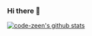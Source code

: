 ### Hi there 👋


  [![code-zeen's github stats](https://github-readme-stats.vercel.app/api?username=code-zeen&show_icons=true&theme=tokyonight)](https://github.com/code-zeen/github-readme-stats)


<!--
**code-zeen/code-zeen** is a ✨ _special_ ✨ repository because its `README.md` (this file) appears on your GitHub profile.

Here are some ideas to get you started:

- 🔭 I’m currently working on ...
- 🌱 I’m currently learning ...
- 👯 I’m looking to collaborate on ...
- 🤔 I’m looking for help with ...
- 💬 Ask me about ...
- 📫 How to reach me: ...
- 😄 Pronouns: ...
- ⚡ Fun fact: ...
-->
